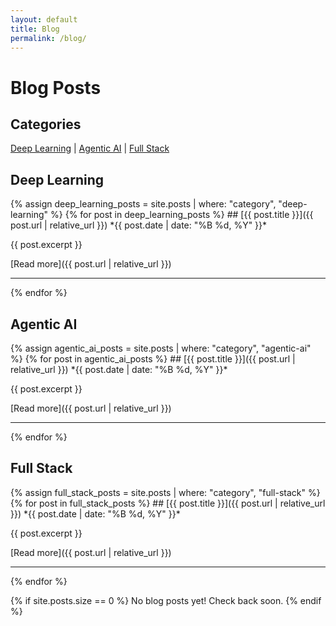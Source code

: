 ```yaml
---
layout: default
title: Blog
permalink: /blog/
---
```


# Blog Posts

## Categories

<div class="category-nav">
  <a href="#deep-learning">Deep Learning</a> |
  <a href="#agentic-ai">Agentic AI</a> |
  <a href="#full-stack">Full Stack</a>
</div>

<h2 id="deep-learning">Deep Learning</h2>
{% assign deep_learning_posts = site.posts | where: "category", "deep-learning" %}
{% for post in deep_learning_posts %}
## [{{ post.title }}]({{ post.url | relative_url }})
*{{ post.date | date: "%B %d, %Y" }}*

{{ post.excerpt }}

[Read more]({{ post.url | relative_url }})

---
{% endfor %}

<h2 id="agentic-ai">Agentic AI</h2>
{% assign agentic_ai_posts = site.posts | where: "category", "agentic-ai" %}
{% for post in agentic_ai_posts %}
## [{{ post.title }}]({{ post.url | relative_url }})
*{{ post.date | date: "%B %d, %Y" }}*

{{ post.excerpt }}

[Read more]({{ post.url | relative_url }})

---
{% endfor %}

<h2 id="full-stack">Full Stack</h2>
{% assign full_stack_posts = site.posts | where: "category", "full-stack" %}
{% for post in full_stack_posts %}
## [{{ post.title }}]({{ post.url | relative_url }})
*{{ post.date | date: "%B %d, %Y" }}*

{{ post.excerpt }}

[Read more]({{ post.url | relative_url }})

---
{% endfor %}

{% if site.posts.size == 0 %}
No blog posts yet! Check back soon.
{% endif %}